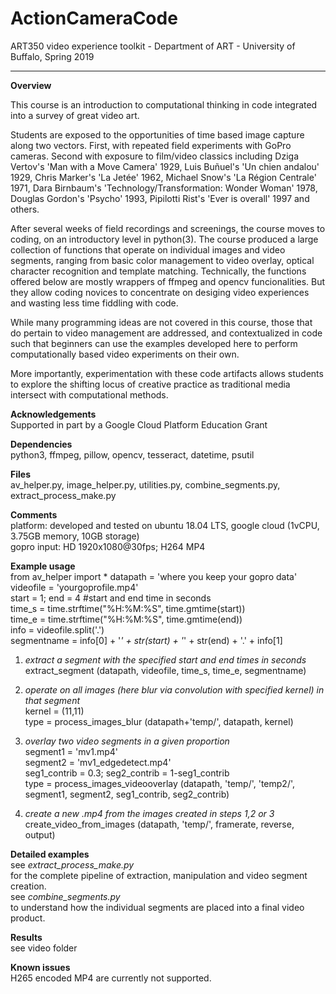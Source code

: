 # ActionCameraCode
ART350 video experience toolkit - Department of ART - University of Buffalo, Spring 2019  

------------------------------------------------------------------------------------------------------------------------------
**Overview**

This course is an introduction to computational thinking in code integrated into a survey of great video art. 

Students are exposed to the opportunities of time based image capture along two vectors. First, with repeated field experiments with GoPro cameras. Second with exposure to film/video classics including Dziga Vertov's 'Man with a Move Camera' 1929, Luis Buñuel's 'Un chien andalou' 1929, Chris Marker's 'La Jetée' 1962, Michael Snow's 'La Région Centrale' 1971, Dara Birnbaum's 'Technology/Transformation: Wonder Woman' 1978, Douglas Gordon's 'Psycho' 1993, Pipilotti Rist's 'Ever is overall' 1997 and others. 

After several weeks of field recordings and screenings, the course moves to coding, on an introductory level in python(3). The course produced a large collection of functions that operate on individual images and video segments, ranging from basic color management to video overlay, optical character recognition and template matching. Technically, the functions offered below are mostly wrappers of ffmpeg and opencv funcionalities. But they allow coding novices to concentrate on desiging video experiences and wasting less time fiddling with code.

While many programming ideas are not covered in this course, those that do pertain to video management are addressed, and contextualized in code such that beginners can use the examples developed here to perform computationally based video experiments on their own.

More importantly, experimentation with these code artifacts allows students to explore the shifting locus of creative practice as traditional media intersect with computational methods.


**Acknowledgements**  
Supported in part by a Google Cloud Platform Education Grant  

**Dependencies**    
python3, ffmpeg, pillow, opencv, tesseract, datetime, psutil

**Files**    
av_helper.py, image_helper.py, utilities.py, combine_segments.py, extract_process_make.py

**Comments**  
platform: developed and tested on ubuntu 18.04 LTS, google cloud (1vCPU, 3.75GB memory, 10GB storage)  
gopro input: HD 1920x1080@30fps; H264 MP4


**Example usage**  
from av_helper import * 
datapath = 'where you keep your gopro data'  
videofile = 'yourgoprofile.mp4'  
start = 1; end = 4  #start and end time in seconds  
time_s = time.strftime("%H:%M:%S", time.gmtime(start))  
time_e = time.strftime("%H:%M:%S", time.gmtime(end))  
info = videofile.split('.')  
segmentname = info[0] + '_' + str(start) + '_' + str(end) + '.' + info[1]  

1) *extract a segment with the specified start and end times in seconds*   
extract_segment (datapath, videofile, time_s, time_e, segmentname)

2) *operate on all images (here blur via convolution with specified kernel) in that segment*   
kernel = (11,11)  
type = process_images_blur (datapath+'temp/', datapath, kernel)

3) *overlay two video segments in a given proportion*  
segment1 = 'mv1.mp4'  
segment2 = 'mv1_edgedetect.mp4'  
seg1_contrib = 0.3; seg2_contrib = 1-seg1_contrib  
type = process_images_videooverlay (datapath, 'temp/', 'temp2/', segment1, segment2, seg1_contrib, seg2_contrib)

4) *create a new .mp4 from the images created in steps 1,2 or 3*  
create_video_from_images (datapath, 'temp/', framerate, reverse, output)

**Detailed examples**  
see *extract_process_make.py*  
for the complete pipeline of extraction, manipulation and video segment creation.  
see *combine_segments.py*  
to understand how the individual segments are placed into a final video product.

**Results**  
see video folder

**Known issues**  
H265 encoded MP4 are currently not supported.


